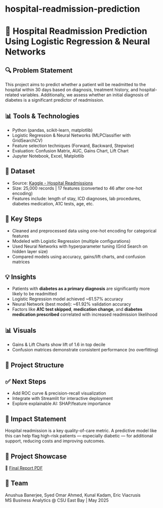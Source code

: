 # hospital-readmission-prediction

# 🏥 Hospital Readmission Prediction Using Logistic Regression & Neural Networks

## 🔍 Problem Statement
This project aims to predict whether a patient will be readmitted to the hospital within 30 days based on diagnosis, treatment history, and hospital-related variables. Additionally, we assess whether an initial diagnosis of diabetes is a significant predictor of readmission.

## 📊 Tools & Technologies
- Python (pandas, scikit-learn, matplotlib)
- Logistic Regression & Neural Networks (MLPClassifier with GridSearchCV)
- Feature selection techniques (Forward, Backward, Stepwise)
- Evaluation: Confusion Matrix, AUC, Gains Chart, Lift Chart
- Jupyter Notebook, Excel, Matplotlib

## 🧬 Dataset
- Source: [Kaggle - Hospital Readmissions](https://www.kaggle.com/datasets/dubradave/hospital-readmissions/data)
- Size: 25,000 records | 17 features (converted to 46 after one-hot encoding)
- Features include: length of stay, ICD diagnoses, lab procedures, diabetes medication, A1C tests, age, etc.

## 🔢 Key Steps
- Cleaned and preprocessed data using one-hot encoding for categorical features
- Modeled with Logistic Regression (multiple configurations)
- Used Neural Networks with hyperparameter tuning (Grid Search on hidden layer size)
- Compared models using accuracy, gains/lift charts, and confusion matrices

## 💡 Insights
- Patients with **diabetes as a primary diagnosis** are significantly more likely to be readmitted
- Logistic Regression model achieved ~61.57% accuracy
- Neural Network (best model): ~61.92% validation accuracy
- Factors like **A1C test skipped**, **medication change**, and **diabetes medication prescribed** correlated with increased readmission likelihood

## 📊 Visuals
- Gains & Lift Charts show lift of 1.6 in top decile
- Confusion matrices demonstrate consistent performance (no overfitting)

## 📁 Project Structure


## ✅ Next Steps
- Add ROC curve & precision-recall visualization
- Integrate with Streamlit for interactive deployment
- Explore explainable AI: SHAP/feature importance

## 🏥 Impact Statement
Hospital readmission is a key quality-of-care metric. A predictive model like this can help flag high-risk patients — especially diabetic — for additional support, reducing costs and improving outcomes.

## 🔗 Project Showcase
📄 [Final Report PDF](./BAN%20620%20Project%20Hospital%20Readmission_FINAL.pdf)  

## 👥 Team
Anushua Banerjee, Syed Omar Ahmed, Kunal Kadam, Eric Viacrusis  
MS Business Analytics @ CSU East Bay | May 2025
